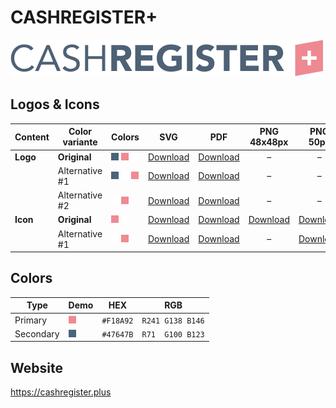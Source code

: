 # CASHREGISTER+

![CASHREGISTER+ Logo](cashregister-plus-logo-original-500px.png)

## Logos & Icons

| Content  | Color variante | Colors                           | SVG                         | PDF                         |          PNG 48x48px          |           PNG 50px            |         PNG 162x162px          | PNG 216x216px                  | PNG 500px                      | PNG 1000px                      |
| -------- | -------------- | -------------------------------- | --------------------------- | --------------------------- | :---------------------------: | :---------------------------: | :----------------------------: | ------------------------------ | ------------------------------ | ------------------------------- |
| **Logo** | **Original**   | ![Secondary] ![Primary] ![White] | [Download][LogoOriginalSVG] | [Download][LogoOriginalPDF] |               –               |               –               |               –                | –                              | [Download][LogoOriginalPNG500] | [Download][LogoOriginalPNG1000] |
|          | Alternative #1 | ![Secondary] ![White] ![Primary] | [Download][LogoAlt1SVG]     | [Download][LogoAlt1PDF]     |               –               |               –               |               –                | –                              | [Download][LogoAlt1PNG500]     | [Download][LogoAlt1PNG1000]     |
|          | Alternative #2 | ![White] ![Primary]              | [Download][LogoAlt2SVG]     | [Download][LogoAlt2PDF]     |               –               |               –               |               –                | –                              | [Download][LogoAlt2PNG500]     | [Download][LogoAlt2PNG1000]     |
| **Icon** | **Original**   | ![Primary] ![White]              | [Download][IconOriginalSVG] | [Download][IconOriginalPDF] | [Download][IconOriginalPNG48] | [Download][IconOriginalPNG50] | [Download][IconOriginalPNG162] | [Download][IconOriginalPNG216] | [Download][IconOriginalPNG500] | [Download][IconOriginalPNG1000] |
|          | Alternative #1 | ![White] ![Primary]              | [Download][IconAlt1SVG]     | [Download][IconAlt1PDF]     |               –               |   [Download][IconAlt1PNG50]   |               –                | –                              | [Download][IconAlt1PNG500]     | [Download][IconAlt1PNG1000]     |

## Colors

| Type      | Demo         | HEX       | RGB              |
| --------- | ------------ | --------- | ---------------- |
| Primary   | ![Primary]   | `#F18A92` | `R241 G138 B146` |
| Secondary | ![Secondary] | `#47647B` | `R71  G100 B123` |

[Primary]: ../colors/F18A92.png
[Secondary]: ../colors/47647B.png
[White]: ../colors/FFFFFF.png

[LogoOriginalSVG]: cashregister-plus-logo-original.svg
[LogoOriginalPDF]: cashregister-plus-logo-original.pdf
[LogoOriginalPNG500]: cashregister-plus-logo-original-500px.png
[LogoOriginalPNG1000]: cashregister-plus-logo-original-1000px.png
[LogoAlt1SVG]: cashregister-plus-logo-alt1.svg
[LogoAlt1PDF]: cashregister-plus-logo-alt1.pdf
[LogoAlt1PNG500]: cashregister-plus-logo-alt1-500px.png
[LogoAlt1PNG1000]: cashregister-plus-logo-alt1-1000px.png
[LogoAlt2SVG]: cashregister-plus-logo-alt2.svg
[LogoAlt2PDF]: cashregister-plus-logo-alt2.pdf
[LogoAlt2PNG500]: cashregister-plus-logo-alt2-500px.png
[LogoAlt2PNG1000]: cashregister-plus-logo-alt2-1000px.png

[IconOriginalSVG]: cashregister-plus-icon-original.svg
[IconOriginalPDF]: cashregister-plus-icon-original.pdf
[IconOriginalPNG48]: cashregister-plus-icon-original-48x48px.png
[IconOriginalPNG50]: cashregister-plus-icon-original-50px.png
[IconOriginalPNG162]: cashregister-plus-icon-original-162x162px.png
[IconOriginalPNG216]: cashregister-plus-icon-original-216x216px.png
[IconOriginalPNG500]: cashregister-plus-icon-original-500px.png
[IconOriginalPNG1000]: cashregister-plus-icon-original-1000px.png
[IconAlt1SVG]: cashregister-plus-icon-alt1.svg
[IconAlt1PDF]: cashregister-plus-icon-alt1.pdf
[IconAlt1PNG50]: cashregister-plus-icon-alt1-50px.png
[IconAlt1PNG500]: cashregister-plus-icon-alt1-500px.png
[IconAlt1PNG1000]: cashregister-plus-icon-alt1-1000px.png

## Website

<https://cashregister.plus>
